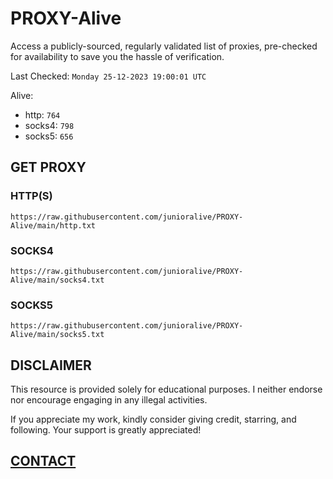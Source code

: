 # PROXY-Alive

Access a publicly-sourced, regularly validated list of proxies, pre-checked for availability to save you the hassle of verification.

Last Checked: `Monday 25-12-2023 19:00:01 UTC`

Alive:
- http: `764`
- socks4: `798`
- socks5: `656`

## GET PROXY

### HTTP(S)

```https://raw.githubusercontent.com/junioralive/PROXY-Alive/main/http.txt```

### SOCKS4

```https://raw.githubusercontent.com/junioralive/PROXY-Alive/main/socks4.txt```

### SOCKS5

```https://raw.githubusercontent.com/junioralive/PROXY-Alive/main/socks5.txt```

## DISCLAIMER

This resource is provided solely for educational purposes. I neither endorse nor encourage engaging in any illegal activities.

If you appreciate my work, kindly consider giving credit, starring, and following. Your support is greatly appreciated! 

## [CONTACT](https://t.me/TheJuniorAlive)
